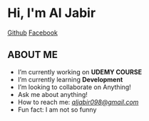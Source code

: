 #  Hi, I'm Al Jabir

[Github](https://github.com/al-jabir) [Facebook](https://www.facebook.com/aljabirceo)

## ABOUT ME


- I’m currently working on  **UDEMY COURSE**
- I’m currently learning **Development**
- I’m looking to collaborate on Anything!
- Ask me about anything!
- How to reach me: *aljabir098@gmail.com*
- Fun fact: I am not so funny

